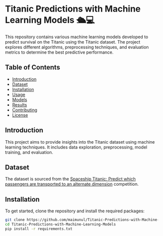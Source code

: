 # Titanic Predictions with Machine Learning Models 🛳️💻

This repository contains various machine learning models developed to predict survival on the Titanic using the Titanic dataset. The project explores different algorithms, preprocessing techniques, and evaluation metrics to determine the best predictive performance.

## Table of Contents
- [Introduction](#introduction)
- [Dataset](#dataset)
- [Installation](#installation)
- [Usage](#usage)
- [Models](#models)
- [Results](#results)
- [Contributing](#contributing)
- [License](#license)

## Introduction
This project aims to provide insights into the Titanic dataset using machine learning techniques. It includes data exploration, preprocessing, model training, and evaluation.

## Dataset
The dataset is sourced from the [Spaceship Titanic: Predict which passengers are transported to an alternate dimension](https://www.kaggle.com/competitions/spaceship-titanic) competition.


## Installation
To get started, clone the repository and install the required packages:

```bash
git clone https://github.com/maimunul/Titanic-Predictions-with-Machine-Learning-Models.git
cd Titanic-Predictions-with-Machine-Learning-Models
pip install -r requirements.txt


